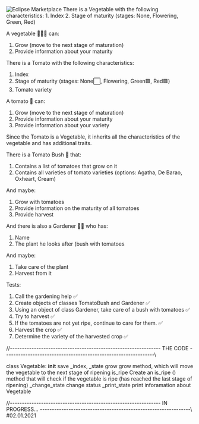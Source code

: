 <img alt="Eclipse Marketplace" src="https://img.shields.io/eclipse-marketplace/last-update/e.g.%20notepad4e">
There is a Vegetable with the following characteristics:
1. Index
2. Stage of maturity (stages: None, Flowering, Green, Red)

A vegetable 🥔🥕🥒 can:
1. Grow (move to the next stage of maturation)
2. Provide information about your maturity

There is a Tomato with the following characteristics:
1. Index
2. Stage of maturity (stages: None⬜, Flowering, Green🟩, Red🟥)
3. Tomato variety

A tomato 🍅 can: 
1. Grow (move to the next stage of maturation)
2. Provide information about your maturity
3. Provide information about your variety

Since the Tomato is a Vegetable, it inherits all the characteristics of the vegetable and has additional traits.

There is a Tomato Bush 🌱 that:
1. Contains a list of tomatoes that grow on it
2. Contains all varieties of tomato varieties (options: Agatha, De Barao, Oxheart, Cream)

And maybe:
1. Grow with tomatoes
2. Provide information on the maturity of all tomatoes
3. Provide harvest

And there is also a Gardener 👨‍🌾 who has:
1. Name
2. The plant he looks after (bush with tomatoes

And maybe:
1. Take care of the plant
2. Harvest from it

Tests:
1. Call the gardening help ✅
2. Create objects of classes TomatoBush and Gardener ✅
3. Using an object of class Gardener, take care of a bush with tomatoes ✅
4. Try to harvest ✅
5. If the tomatoes are not yet ripe, continue to care for them. ✅
6. Harvest the crop ✅
7. Determine the variety of the harvested crop ✅

//--------------------------------------------------------------- THE CODE ---------------------------------------------------------------\\

class Vegetable:
	__init__  save _index, _state
	grow grow method, which will move the vegetable to the next stage of ripening
	is_ripe  Create an is_ripe () method that will check if the vegetable is ripe (has reached the last stage of ripening)
	_change_state  change status
	_print_state print inforamation about Vegetable

//--------------------------------------------------------------- IN PROGRESS... ---------------------------------------------------------------\\ #02.01.2021
